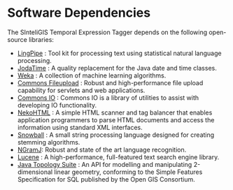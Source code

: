 # Software Dependencies #

The SInteliGIS Temporal Expression Tagger depends on the following open-source libraries:
  * [LingPipe](http://alias-i.com/lingpipe/) :  Tool kit for processing text using statistical natural language processing.
  * [JodaTime](http://joda-time.sourceforge.net/) : A quality replacement for the Java date and time classes.
  * [Weka](http://www.cs.waikato.ac.nz/~ml/weka/) : A collection of machine learning algorithms.
  * [Commons Fileupload](http://commons.apache.org/fileupload/) : Robust and high-performance file upload capability for servlets and web applications.
  * [Commons IO](http://commons.apache.org/io/) : Commons IO is a library of utilities to assist with developing IO functionality.
  * [NekoHTML](http://nekohtml.sourceforge.net/) : A simple HTML scanner and tag balancer that enables application programmers to parse HTML documents and access the information using standard XML interfaces.
  * [Snowball](http://snowball.tartarus.org/) : A small string processing language designed for creating stemming algorithms.
  * [NGramJ](http://ngramj.sourceforge.net/): Robust and state of the art language recognition.
  * [Lucene](http://lucene.apache.org/) : A high-performance, full-featured text search engine library.
  * [Java Topology Suite](http://sourceforge.net/projects/jts-topo-suite/) : An API for modelling and manipulating 2-dimensional linear geometry, conforming to the Simple Features Specification for SQL published by the Open GIS Consortium.